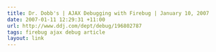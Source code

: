 ```yaml
---
title: Dr. Dobb's | AJAX Debugging with Firebug | January 10, 2007
date: 2007-01-11 12:29:31 +11:00
url: http://www.ddj.com/dept/debug/196802787
tags: firebug ajax debug article
layout: link
---
```

